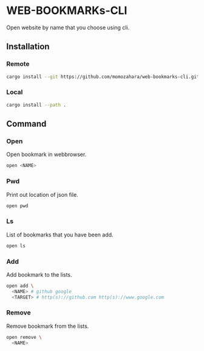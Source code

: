 # WEB-BOOKMARKs-CLI
Open website by name that you choose using cli.

## Installation
### Remote
```bash
cargo install --git https://github.com/momozahara/web-bookmarks-cli.git
```
### Local
```bash
cargo install --path .
```

## Command
### Open
Open bookmark in webbrowser.
```bash
open <NAME>
```
### Pwd
Print out location of json file.
```bash
open pwd
```
### Ls
List of bookmarks that you have been add.
```bash
open ls
```
### Add
Add bookmark to the lists.
``` bash
open add \
  <NAME> # github google
  <TARGET> # http(s)://github.com http(s)://www.google.com
```
### Remove
Remove bookmark from the lists.
``` bash
open remove \
  <NAME>
```